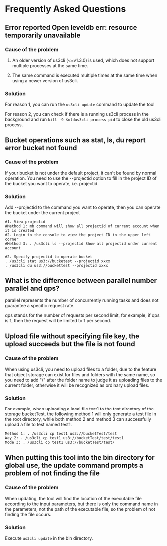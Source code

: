 # Frequently Asked Questions

## Error reported Open leveldb err: resource temporarily unavailable

### Cause of the problem

1. An older version of us3cli (<=v1.3.0) is used, which does not support multiple processes at the same time.

2. The same command is executed multiple times at the same time when using a newer version of us3cli.

### Solution

For reason 1, you can run the `us3cli update` command to update the tool

For reason 2, you can check if there is a running us3cli process in the background and run `kill -9 $oldus3cli process pid` to close the old us3cli process.

## Bucket operations such as stat, ls, du report error bucket not found

### Cause of the problem

If your bucket is not under the default project, it can't be found by normal operation. You need to use the --projectid option to fill in the project ID of the bucket you want to operate, i.e. projectid.

### Solution

Add --projectid <projectid> to the command you want to operate, then you can operate the bucket under the current project

```
#1. View projectid
#Method 1: mb command will show all projectid of current account when it is created
#2. Login to the console to view the project ID in the upper left corner
#Method 3: . /us3cli ls --projectid Show all projectid under current account

#2. Specify projectid to operate bucket
. /us3cli stat us3://bucketest --projectid xxxx
. /us3cli du us3://buckettest --projectid xxxx
```

## What is the difference between parallel number parallel and qps?

parallel represents the number of concurrently running tasks and does not guarantee a specific request rate.

qps stands for the number of requests per second limit, for example, if qps is 1, then the request will be limited to 1 per second.

## Upload file without specifying file key, the upload succeeds but the file is not found

### Cause of the problem

When using us3cli, you need to upload files to a folder, due to the feature that object storage can exist for files and folders with the same name, so you need to add "/" after the folder name to judge it as uploading files to the current folder, otherwise it will be recognized as ordinary upload files.

### Solution

For example, when uploading a local file test1 to the test directory of the storage bucketTest, the following method 1 will only generate a test file in the root directory, while both method 2 and method 3 can successfully upload a file to test named test1.

```
Method 1: . /us3cli cp test1 us3://bucketTest/test
Way 2: . /us3cli cp test1 us3://bucketTest/test/test1
Mode 3: . /us3cli cp test1 us3://bucketTest/test/
```

## When putting this tool into the bin directory for global use, the update command prompts a problem of not finding the file

### Cause of the problem

When updating, the tool will find the location of the executable file according to the input parameters, but there is only the command name in the parameters, not the path of the executable file, so the problem of not finding the file occurs.

### Solution

Execute `us3cli update` in the bin directory.
